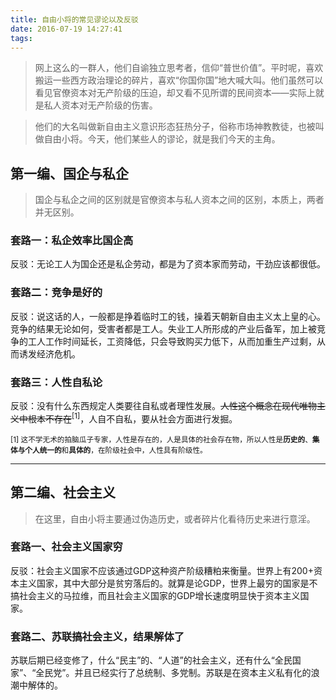 ```yaml
---
title: 自由小将的常见谬论以及反驳
date: 2016-07-19 14:27:41
tags: 
---
```


>网上这么的一群人，他们自谕独立思考者，信仰“普世价值”。平时呢，喜欢搬运一些西方政治理论的碎片，喜欢“你国你国”地大喊大叫。他们虽然可以看见官僚资本对无产阶级的压迫，却又看不见所谓的民间资本——实际上就是私人资本对无产阶级的伤害。

>他们的大名叫做新自由主义意识形态狂热分子，俗称市场神教教徒，也被叫做自由小将。今天，他们某些人的谬论，就是我们今天的主角。

<!--more-->

## 第一编、国企与私企 ##

>国企与私企之间的区别就是官僚资本与私人资本之间的区别，本质上，两者并无区别。

### 套路一：私企效率比国企高 ###

 反驳：无论工人为国企还是私企劳动，都是为了资本家而劳动，干劲应该都很低。

### 套路二：竞争是好的 ###

 反驳：说这话的人，一般都是挣着临时工的钱，操着天朝新自由主义太上皇的心。竞争的结果无论如何，受害者都是工人。失业工人所形成的产业后备军，加上被竞争的工人工作时间延长，工资降低，只会导致购买力低下，从而加重生产过剩，从而诱发经济危机。

### 套路三：人性自私论 ###

 反驳：没有什么东西规定人类要往自私或者理性发展。~~人性这个概念在现代唯物主义中根本不存在~~<sup>[1]</sup>，人自不自私，要从社会方面进行发掘。

<sub>[1] 这不学无术的拍脑瓜子专家，人性是存在的，人是具体的社会存在物，所以人性是**历史的**、**集体与个人统一的**和**具体的**，在阶级社会中，人性具有阶级性。

---

## 第二编、社会主义 ##

>在这里，自由小将主要通过伪造历史，或者碎片化看待历史来进行意淫。

### 套路一、社会主义国家穷 ###

 反驳：社会主义国家不应该通过GDP这种资产阶级糟粕来衡量。世界上有200+资本主义国家，其中大部分是贫穷落后的。就算是论GDP，世界上最穷的国家是不搞社会主义的马拉维，而且社会主义国家的GDP增长速度明显快于资本主义国家。

### 套路二、苏联搞社会主义，结果解体了 ###

 苏联后期已经变修了，什么“民主”的、“人道”的社会主义，还有什么“全民国家”、“全民党”。并且已经实行了总统制、多党制。苏联是在资本主义私有化的浪潮中解体的。
